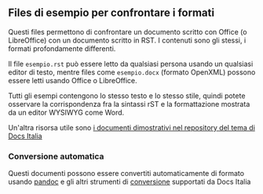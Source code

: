 
## Files di esempio per confrontare i formati

Questi files permettono di confrontare un documento scritto con Office
(o LibreOffice) con un documento scritto in RST. I contenuti sono gli
stessi, i formati profondamente differenti.

Il file `esempio.rst` può essere letto da qualsiasi persona usando un
qualsiasi editor di testo, mentre files come `esempio.docx` (formato
OpenXML) possono essere letti usando Office o LibreOffice.

Tutti gli esempi contengono lo stesso testo e lo stesso stile, quindi
potete osservare la corrispondenza fra la sintassi rST e la
formattazione mostrata da un editor WYSIWYG come Word.

Un'altra risorsa utile sono [i documenti dimostrativi nel repository
del tema di Docs
Italia](https://github.com/italia/docs-italia-theme/tree/master/demo_docs/source)

### Conversione automatica

Questi documenti possono essere convertiti automaticamente di formato
usando [pandoc](pandoc.org) e gli altri strumenti di
[conversione](http://guida-docs-italia.readthedocs.io/it/latest/index/scrivere-un-documento.html#migrazione-su-docs-italia-di-documentazione-esistente)
supportati da Docs Italia
